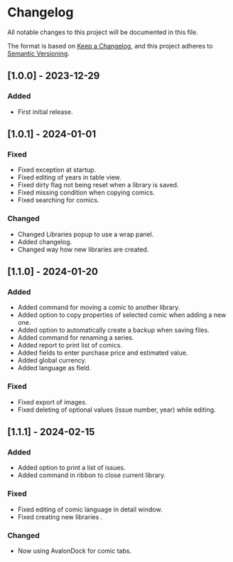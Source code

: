 # Changelog

All notable changes to this project will be documented in this file.

The format is based on [Keep a Changelog](https://keepachangelog.com/en/1.0.0/),
and this project adheres to [Semantic Versioning](https://semver.org/spec/v2.0.0.html).

## [1.0.0] - 2023-12-29

### Added

- First initial release.

## [1.0.1] - 2024-01-01

### Fixed

- Fixed exception at startup.
- Fixed editing of years in table view.
- Fixed dirty flag not being reset when a library is saved.
- Fixed missing condition when copying comics.
- Fixed searching for comics.

### Changed

- Changed Libraries popup to use a wrap panel.
- Added changelog.
- Changed way how new libraries are created.

## [1.1.0] - 2024-01-20

### Added

- Added command for moving a comic to another library.
- Added option to copy properties of selected comic when adding a new one.
- Added option to automatically create a backup when saving files.
- Added command for renaming a series.
- Added report to print list of comics.
- Added fields to enter purchase price and estimated value.
- Added global currency.
- Added language as field.

### Fixed

- Fixed export of images.
- Fixed deleting of optional values (issue number, year) while editing.

## [1.1.1] - 2024-02-15

### Added

- Added option to print a list of issues.
- Added command in ribbon to close current library.

### Fixed

- Fixed editing of comic language in detail window.
- Fixed creating new libraries .

### Changed 

- Now using AvalonDock for comic tabs.